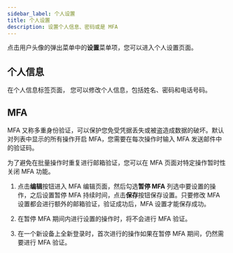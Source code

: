 ```yaml
---
sidebar_label: 个人设置
title: 个人设置
description: 设置个人信息、密码或是 MFA
---
```


点击用户头像的弹出菜单中的**设置**菜单项，您可以进入个人设置页面。

## 个人信息

在个人信息标签页面， 您可以修改个人信息，包括姓名、密码和电话号码。

## MFA

MFA 又称多重身份验证，可以保护您免受凭据丢失或被盗造成数据的破坏。默认对列表中显示的所有操作开启 MFA，您需要在每次操作时输入 MFA 发送邮件中的验证码。

为了避免在批量操作时重复进行邮箱验证，您可以在 MFA 页面对特定操作暂时性关闭 MFA 功能。

1. 点击**编辑**按钮进入 MFA 编辑页面，然后勾选**暂停 MFA** 列选中要设置的操作，之后设置暂停 MFA 持续时间，点击**保存**按钮保存设置。只要修改 MFA 设置都会进行额外的邮箱验证，验证成功后，MFA 设置才能保存成功。

2. 在暂停 MFA 期间内进行设置的操作时，将不会进行 MFA 验证。

3. 在一个新设备上全新登录时，首次进行的操作如果在暂停 MFA 期间，仍然需要进行 MFA 验证。
